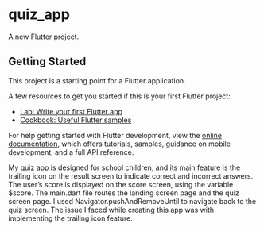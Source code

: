 # quiz_app

A new Flutter project.

## Getting Started

This project is a starting point for a Flutter application.

A few resources to get you started if this is your first Flutter project:

- [Lab: Write your first Flutter app](https://docs.flutter.dev/get-started/codelab)
- [Cookbook: Useful Flutter samples](https://docs.flutter.dev/cookbook)

For help getting started with Flutter development, view the
[online documentation](https://docs.flutter.dev/), which offers tutorials,
samples, guidance on mobile development, and a full API reference.

My quiz app is designed for school children, and its main feature is the trailing icon on the result screen to indicate correct and incorrect answers. The user’s score is displayed on the score screen, using the variable $score. The main.dart file routes the landing screen page and the quiz screen page. I used Navigator.pushAndRemoveUntil to navigate back to the quiz screen. The issue I faced while creating this app was with implementing the trailing icon feature.
